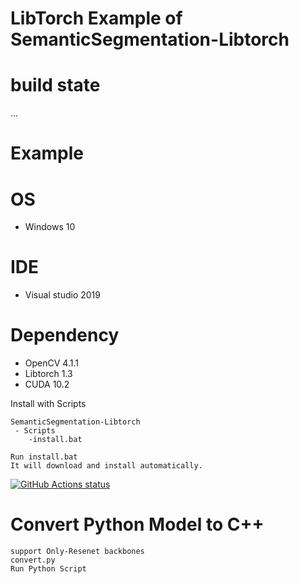 # LibTorch Example of SemanticSegmentation-Libtorch

# build state
...

# Example

# OS
* Windows 10 
 
# IDE
 * Visual studio 2019

# Dependency
 * OpenCV 4.1.1
 * Libtorch 1.3
 * CUDA 10.2

Install with Scripts

```
SemanticSegmentation-Libtorch
 - Scripts
    -install.bat
    
Run install.bat
It will download and install automatically.
```

<p align="left">
  <a href="https://github.com/kerry-Cho/transfer-learning"><img alt="GitHub Actions status" src="https://github.com/kerry-Cho/transfer-learning/blob/master/Images/Install.png"></a>
</p>

# Convert Python Model to C++
```
support Only-Resenet backbones
convert.py
Run Python Script
```

